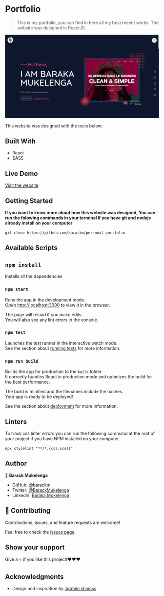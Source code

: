 # Portfolio

> This is my portfolio, you can find in here all my best recent works. The website was designed in ReactJS.

![screenshot](./screenshot.png)

This website was designed with the tools below:

## Built With

- React
- SASS

## Live Demo

[Visit the website](https://barackm.me/)

## Getting Started

**If you want to know more about how this website was designed, You can run the folowing commands in your terminal if you have git and nodejs already install on your computer**

`git clone https://github.com/barackm/personal-portfolio`

## Available Scripts

## `npm install`

Installs all the dependencies

### `npm start`

Runs the app in the development mode.<br />
Open [http://localhost:3000](http://localhost:3000) to view it in the browser.

The page will reload if you make edits.<br />
You will also see any lint errors in the console.

### `npm test`

Launches the test runner in the interactive watch mode.<br />
See the section about [running tests](https://facebook.github.io/create-react-app/docs/running-tests) for more information.

### `npm run build`

Builds the app for production to the `build` folder.<br />
It correctly bundles React in production mode and optimizes the build for the best performance.

The build is minified and the filenames include the hashes.<br />
Your app is ready to be deployed!

See the section about [deployment](https://facebook.github.io/create-react-app/docs/deployment) for more information.

## Linters

To track css linter errors you can run the following command at the root of your project if you have NPM installed on your computer.

`npx stylelint "**/*.{css,scss}"`

## Author

👤 **Barack Mukelenga**

- GitHub: [@barackm](https://github.com/barackm)
- Twitter: [@BarackMukelenga](https://twitter.com/BarackMukelenga)
- LinkedIn: [Baraka Mukelenga](https://www.linkedin.com/in/baraka-mukelenga/)

## 🤝 Contributing

Contributions, issues, and feature requests are welcome!

Feel free to check the [issues page](https://github.com/barackm/personal-portfolio/issues).

## Show your support

Give a ⭐️ if you like this project!❤️❤️❤️

## Acknowledgments

- Design and inspiration by [ibrahim shamss](https://www.behance.net/Ibrahim_Shamss)
